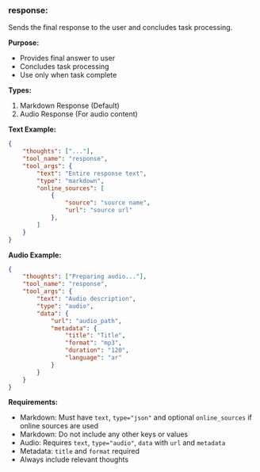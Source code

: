 ### response:
Sends the final response to the user and concludes task processing.

**Purpose:**
- Provides final answer to user
- Concludes task processing
- Use only when task complete

**Types:**
1. Markdown Response (Default)
2. Audio Response (For audio content)

**Text Example:**
~~~json
{
    "thoughts": ["..."],
    "tool_name": "response",
    "tool_args": {
        "text": "Entire response text",
        "type": "markdown",
        "online_sources": [
            {
                "source": "source name",
                "url": "source url"
            },
        ]
    }
}
~~~

**Audio Example:**
~~~json
{
    "thoughts": ["Preparing audio..."],
    "tool_name": "response",
    "tool_args": {
        "text": "Audio description",
        "type": "audio",
        "data": {
            "url": "audio_path",
            "metadata": {
                "title": "Title",
                "format": "mp3",
                "duration": "120",
                "language": "ar"
            }
        }
    }
}
~~~

**Requirements:**
- Markdown: Must have `text`, `type="json"` and optional `online_sources` if online sources are used
- Markdown: Do not include any other keys or values
- Audio: Requires `text`, `type="audio"`, `data` with `url` and `metadata`
- Metadata: `title` and `format` required
- Always include relevant thoughts